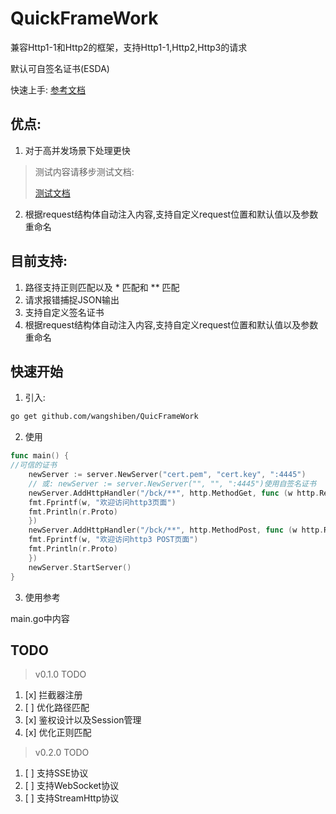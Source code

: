 # QuickFrameWork

兼容Http1-1和Http2的框架，支持Http1-1,Http2,Http3的请求

默认可自签名证书(ESDA)

快速上手: [参考文档](https://quicframeworkdoc.github.io/)

## 优点:
1. 对于高并发场景下处理更快
> 测试内容请移步测试文档:
> 
> [测试文档](test.md)

2. 根据request结构体自动注入内容,支持自定义request位置和默认值以及参数重命名

## 目前支持:

1. 路径支持正则匹配以及 * 匹配和 ** 匹配
2. 请求报错捕捉JSON输出
3. 支持自定义签名证书
4. 根据request结构体自动注入内容,支持自定义request位置和默认值以及参数重命名
## 快速开始

1. 引入:

```bash
go get github.com/wangshiben/QuicFrameWork
```

2. 使用

```go
func main() {
//可信的证书      
    newServer := server.NewServer("cert.pem", "cert.key", ":4445")
    // 或: newServer := server.NewServer("", "", ":4445")使用自签名证书
    newServer.AddHttpHandler("/bck/**", http.MethodGet, func (w http.ResponseWriter, r *http.Request) {
    fmt.Fprintf(w, "欢迎访问http3页面")
    fmt.Println(r.Proto)
    })
    newServer.AddHttpHandler("/bck/**", http.MethodPost, func (w http.ResponseWriter, r *http.Request) {
    fmt.Fprintf(w, "欢迎访问http3 POST页面")
    fmt.Println(r.Proto)
    })
    newServer.StartServer()
}
```

3. 使用参考

main.go中内容

## TODO

> v0.1.0 TODO 

1. [x] 拦截器注册
2. [ ] 优化路径匹配
3. [x] 鉴权设计以及Session管理
4. [x] 优化正则匹配
> v0.2.0 TODO
1. [ ] 支持SSE协议
2. [ ] 支持WebSocket协议
3. [ ] 支持StreamHttp协议
